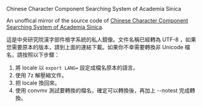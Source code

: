 Chinese Character Component Searching System of Academia Sinica

An unoffical mirror of the source code of [Chinese Character Component Searching System of Academia Sinica](http://cdp.sinica.edu.tw/cdphanzi/code.htm).

這是中央研究院漢字部件檢字系統的私人鏡像。文件名稱已經轉為 UTF-8 ，如果您需要原本的版本，請到上面的連結下載。如果你不幸需要轉換非 Unicode 檔名，請按照以下步驟：

1.  將 locale 以 `export LANG=` 設定成檔名原本的語言。
2.  使用 7z 解壓縮文件。
3.  把 locale 換回來。
3.  使用 convmv 測試要轉換的檔名，確定可以轉換後，再加上 --notest 完成轉換。
